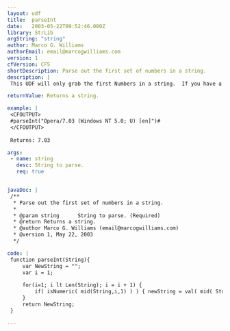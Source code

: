 ```yaml
---
layout: udf
title:  parseInt
date:   2003-05-22T09:52:46.000Z
library: StrLib
argString: "string"
author: Marco G. Williams
authorEmail: email@marcogwilliams.com
version: 1
cfVersion: CF5
shortDescription: Parse out the first set of numbers in a string.
description: |
 This UDF will only grab the first Numbers in a string.  If you have a string &quot; mozilla/ 4.0 (winNT; IE5.0)&quot; It will return 4.0 and ignore all the rest of your string.

returnValue: Returns a string.

example: |
 <CFOUTPUT>
 #parseInt("Opera/7.03 (Windows NT 5.0; U) [en]")#
 </CFOUTPUT>
 
 Returns: 7.03

args:
 - name: string
   desc: String to parse.
   req: true


javaDoc: |
 /**
  * Parse out the first set of numbers in a string.
  * 
  * @param string      String to parse. (Required)
  * @return Returns a string. 
  * @author Marco G. Williams (email@marcogwilliams.com) 
  * @version 1, May 22, 2003 
  */

code: |
 function parseInt(String){
     var NewString = "";
     var i = 1;
 
     for(i=1; i lt Len(String); i = i + 1) {
         if( isNumeric( mid(String,i,1) ) ) { newString = val( mid( String,i,Len(String) ) ); break;}
     }
     return NewString;
 }

---
```


